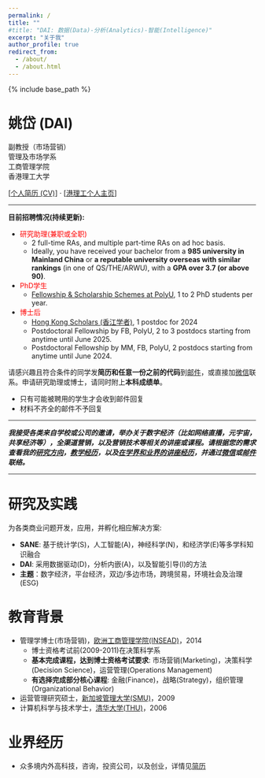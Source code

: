 ```yaml
---
permalink: /
title: ""
#title: "DAI: 数据(Data)-分析(Analytics)-智能(Intelligence)"
excerpt: "关于我"
author_profile: true
redirect_from: 
  - /about/
  - /about.html
---
```


{% include base_path %}

姚岱 (DAI)
======
副教授（市场营销）  
管理及市场学系  
工商管理学院  
香港理工大学

[<a href="{{ base_path }}/cv/">个人简历 (CV)</a>] $\cdot$ [<a href="https://www.polyu.edu.hk/mm/people/academic-staff/dr-dai-yao/" target="_blank">港理工个人主页</a>]

<hr style="height:1px;border:none;color:#333;background-color:#333;">

<b>目前招聘情况(持续更新):</b>

* <span style="color: red;">研究助理(兼职或全职)</span>
  * 2 full-time RAs, and multiple part-time RAs on ad hoc basis.
  * Ideally, you have received your bachelor from a <b>985 university in Mainland China</b> or <b>a reputable university overseas with similar rankings</b> (in one of QS/THE/ARWU), with a <b>GPA over 3.7 (or above 90)</b>.
* <span style="color: red;">PhD学生</span>
  * <a href="https://www.polyu.edu.hk/gs/prospective-students/fellowship-scholarship-schemes/" target="_blank">Fellowship & Scholarship Schemes at PolyU</a>, 1 to 2 PhD students per year.
* <span style="color: red;">博士后</span>
  * <a href="https://www.hkscholars.org/" target="_blank">Hong Kong Scholars (香江学者)</a>, 1 postdoc for 2024
  * Postdoctoral Fellowship by FB, PolyU, 2 to 3 postdocs starting from anytime until June 2025. 
  * Postdoctoral Fellowship by MM, FB, PolyU, 2 postdocs starting from anytime until June 2024.

请感兴趣且符合条件的同学发<b>简历和任意一份之前的代码</b>到<a href="mailto:DAI@yaod.ai">邮件</a>，或直接加<a href="{{ base_path }}/images/dai_wechat.png" target="_blank">微信</a>联系。申请研究助理或博士，请同时附上<b>本科成绩单</b>。
* 只有可能被聘用的学生才会收到邮件回复
* 材料不齐全的邮件不予回复

<hr style="height:1px;border:none;color:#333;background-color:#333;">

<b><em>我接受各类来自学校或公司的邀请，举办关于数字经济（比如网络直播，元宇宙，共享经济等），全渠道营销，以及营销技术等相关的讲座或课程。请根据您的需求查看我的<a href="{{ base_path }}/research/">研究方向</a>，<a href="{{ base_path }}/teaching/">教学经历</a>，以及<a href="{{ base_path }}/talks/">在学界和业界的讲座经历</a>，并通过<a href="{{ base_path }}/images/dai_wechat.png" target="_blank">微信</a>或<a href="mailto:DAI@yaod.ai">邮件</a>联络。</em></b>

<hr style="height:1px;border:none;color:#333;background-color:#333;">


研究及实践
======
为各类商业问题开发，应用，并孵化相应解决方案:
* <b>SANE</b>: 基于统计学(S)，人工智能(A)，神经科学(N)，和经济学(E)等多学科知识融合
* <b>DAI</b>: 采用数据驱动(D)，分析内嵌(A)，以及智能引导(I)的方法
* <b>主题</b>：数字经济，平台经济，双边/多边市场，跨境贸易，环境社会及治理(ESG)


教育背景
======
* 管理学博士(市场营销)，<a href="https://www.insead.edu/" target="_blank">欧洲工商管理学院(INSEAD)</a>，2014
  * 博士资格考试前(2009-2011)在决策科学系
  * **基本完成课程，达到博士资格考试要求**: 市场营销(Marketing)，决策科学(Decision Science)，运营管理(Operations Management)
  * **有选择完成部分核心课程**: 金融(Finance)，战略(Strategy)，组织管理(Organizational Behavior)
* 运营管理研究硕士，<a href="https://business.smu.edu.sg/" target="_blank">新加坡管理大学(SMU)</a>，2009
* 计算机科学与技术学士，<a href="https://www.cs.tsinghua.edu.cn/" target="_blank">清华大学(THU)</a>，2006


业界经历
======
* 众多境内外高科技，咨询，投资公司，以及创业，详情见<a href="{{ base_path }}/cv/">简历</a>
